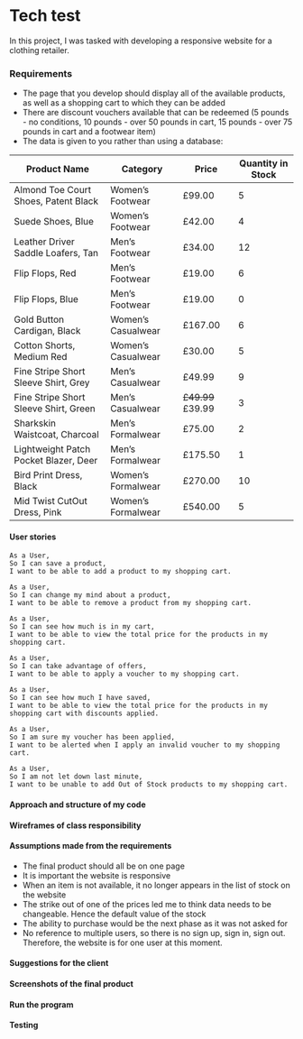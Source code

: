 # Tech test

In this project, I was tasked with developing a responsive website for a clothing retailer.

### Requirements

* The page that you develop should display all of the available products, as well as a shopping cart to which they can be added
* There are discount vouchers available that can be redeemed (5 pounds - no conditions, 10 pounds - over 50 pounds in cart, 15 pounds - over 75 pounds in cart and a footwear item)
* The data is given to you rather than using a database:

| Product Name | Category | Price | Quantity in Stock |
|--------------|----------|-------|-------------------|
| Almond Toe Court Shoes, Patent Black | Women’s Footwear | £99.00 | 5 |
|Suede Shoes, Blue | Women’s Footwear | £42.00 | 4 |
| Leather Driver Saddle Loafers, Tan | Men’s Footwear | £34.00 | 12 |
| Flip Flops, Red | Men’s Footwear | £19.00 | 6 |
| Flip Flops, Blue | Men’s Footwear | £19.00 | 0 |
| Gold Button Cardigan, Black | Women’s Casualwear | £167.00 | 6 |
| Cotton Shorts, Medium Red | Women’s Casualwear | £30.00 | 5 |
| Fine Stripe Short Sleeve Shirt, Grey | Men’s Casualwear | £49.99 | 9 |
| Fine Stripe Short Sleeve Shirt, Green | Men’s Casualwear | ~~£49.99~~ £39.99 | 3 |
| Sharkskin Waistcoat, Charcoal | Men’s Formalwear | £75.00 | 2 |
| Lightweight Patch Pocket Blazer, Deer | Men’s Formalwear | £175.50 | 1 |
| Bird Print Dress, Black | Women’s Formalwear | £270.00 | 10 |
| Mid Twist Cut­Out Dress, Pink | Women’s Formalwear | £540.00 | 5 |

#### User stories

```
As a User,
So I can save a product,
I want to be able to add a product to my shopping cart.
```

```
As a User,
So I can change my mind about a product,
I want to be able to remove a product from my shopping cart.
```

```
As a User,
So I can see how much is in my cart,
I want to be able to view the total price for the products in my shopping cart.
```

```
As a User,
So I can take advantage of offers,
I want to be able to apply a voucher to my shopping cart.
```

```
As a User,
So I can see how much I have saved,
I want to be able to view the total price for the products in my shopping cart with discounts applied.
```

```
As a User,
So I am sure my voucher has been applied,
I want to be alerted when I apply an invalid voucher to my shopping cart.
```

```
As a User,
So I am not let down last minute,
I want to be unable to add Out of Stock products to my shopping cart.
```


#### Approach and structure of my code


#### Wireframes of class responsibility


#### Assumptions made from the requirements

- The final product should all be on one page
- It is important the website is responsive
- When an item is not available, it no longer appears in the list of stock on the website
- The strike out of one of the prices led me to think data needs to be changeable. Hence the default value of the stock
- The ability to purchase would be the next phase as it was not asked for
- No reference to multiple users, so there is no sign up, sign in, sign out. Therefore, the website is for one user at this moment.

#### Suggestions for the client


#### Screenshots of the final product


#### Run the program


#### Testing
